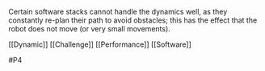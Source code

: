 Certain software stacks cannot handle the dynamics well, as they constantly re-plan their path to avoid obstacles; this has the effect that the robot does not move (or very small movements).

[[Dynamic]]
[[Challenge]]
[[Performance]]
[[Software]]

#P4 